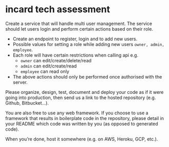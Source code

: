 # incard tech assessment


Create a service that will handle multi user management. The service should let users login and perform certain actions based on their role.  


- Create an endpoint to register, login and to add new users. 
- Possible values for setting a role while adding new users `owner, admin, employee`.
- Each role will have certain restrictions when calling api e.g.
  - `owner` can edit/create/delete/read
  - `admin` can edit/create/read
  - `employee` can read only
- The above actions should only be performed once authorised with the server.

Please organize, design, test, document and deploy your code as if it were going into production, then send us a link to the hosted repository (e.g. Github, Bitbucket...).

You are also free to use any web framework. If you choose to use a framework that results in boilerplate code in the repository, please detail in your README which code was written by you (as opposed to generated code).

When you’re done, host it somewhere (e.g. on AWS, Heroku, GCP, etc.).

